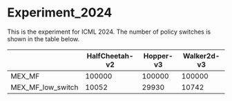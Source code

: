 # Experiment_2024

This is the experiment for ICML 2024. The number of policy switches is shown in the table below.

|                   | HalfCheetah-v2 | Hopper-v3 | Walker2d-v3 |
|-------------------|----------------|-----------|-------------|
| MEX_MF            | 100000         | 100000    | 100000      |
| MEX_MF_low_switch | 10052          | 29930     | 10742       |
